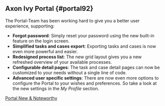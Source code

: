 ## Axon Ivy Portal {#portal92}

The Portal-Team has been working hard to give you a better user experience,
supporting:

- __Forgot password__: Simply reset your password using the new built-in feature
  on the login screen.
- __Simplified tasks and cases export__: Exporting tasks and cases is now even
  more powerful and easier.
- __Redesigned process list__: The new grid layout gives you a new refreshed
  overview of your available processes.
- __Configurable detail pages__: The task and case detail pages can now be
  customized to your needs without a single line of code.
- __Advanced user specific settings__: There are now even more options to
  configure the Portal to your wishes and preferences. So take a look at the new
  settings in the *My Profile* section.

<div class="short-links">
	<a href="/portal/9.2/doc/portal-developer-guide/introduction/index.html#new-noteworthy-9-2"
		target="_blank" rel="noopener noreferrer">
		<i class="si si-book"></i> Portal New & Noteworthy
	</a>
</div>
